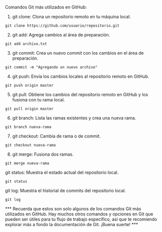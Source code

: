 Comandos Git más utilizados en GitHub:

1. git clone: Clona un repositorio remoto en tu máquina local.

```shell
git clone https://github.com/usuario/repositorio.git
```
2. git add: Agrega cambios al área de preparación.

```shell
git add archivo.txt
```
3. git commit: Crea un nuevo commit con los cambios en el área de preparación.

```shell
git commit -m "Agregando un nuevo archivo"
```
4. git push: Envía los cambios locales al repositorio remoto en GitHub.

```shell
git push origin master
```
5. git pull: Obtiene los cambios del repositorio remoto en GitHub y los fusiona con tu rama local.

```shell
git pull origin master
```
6. git branch: Lista las ramas existentes y crea una nueva rama.

```shell
git branch nueva-rama
```
7. git checkout: Cambia de rama o de commit.

```shell
git checkout nueva-rama
```

8. git merge: Fusiona dos ramas.

```shell
git merge nueva-rama
```

git status: Muestra el estado actual del repositorio local.
```shell
git status
```
git log: Muestra el historial de commits del repositorio local.
```shell
git log
```

*** Recuerda que estos son solo algunos de los comandos Git más utilizados en GitHub. Hay muchos otros comandos y opciones en Git que pueden ser útiles para tu flujo de trabajo específico, así que te recomiendo explorar más a fondo la documentación de Git. ¡Buena suerte! ***